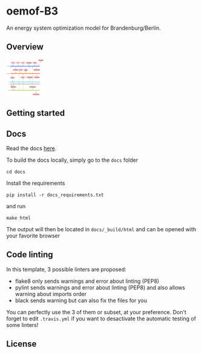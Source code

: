 # oemof-B3

An energy system optimization model for Brandenburg/Berlin.

## Overview

<img src="https://github.com/rl-institut/oemof-B3/blob/dev/docs/_img/model_structure.svg" width="100" height="100"/>

## Getting started

## Docs

Read the docs [here](https://oemof-b3.readthedocs.io/).

To build the docs locally, simply go to the `docs` folder

    cd docs

Install the requirements

    pip install -r docs_requirements.txt

and run

    make html

The output will then be located in `docs/_build/html` and can be opened with your favorite browser

## Code linting

In this template, 3 possible linters are proposed:
- flake8 only sends warnings and error about linting (PEP8)
- pylint sends warnings and error about linting (PEP8) and also allows warning about imports order
- black sends warning but can also fix the files for you

You can perfectly use the 3 of them or subset, at your preference. Don't forget to edit
`.travis.yml` if you want to desactivate the automatic testing of some linters!

## License
